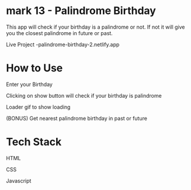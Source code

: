# mark 13 - Palindrome Birthday
This app will check if your birthday is a palindrome or not. If not it will give you the closest palindrome in future or past.

Live Project -palindrome-birthday-2.netlify.app
# How to Use
Enter your Birthday

Clicking on show button will check if your birthday is palindrome

Loader gif to show loading

(BONUS) Get nearest palindrome birthday in past or future

# Tech Stack
HTML

CSS

Javascript
